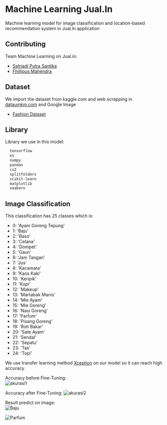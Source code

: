# Machine Learning Jual.In
Machine learning model for image classification and location-based recommendation system in Jual.In application

## Contributing
Team Machine Learning on Jual.in:  
- [Satriadi Putra Santika](https://www.linkedin.com/in/spsantika/)
- [Fhillipus Mahendra](https://www.linkedin.com/in/fhlpmah/)

## Dataset  
We import the dataset from kaggle.com and web scrapping in [dataumkm.com](dataumkm.com) and Google Image
- [Fashion Dataset](https://www.kaggle.com/datasets/paramaggarwal/fashion-product-images-small)

## Library  
Library we use in this model:
```bash
  tensorflow
  os
  numpy
  pandas
  cv2
  splitfolders
  scikit-learn
  matplotlib
  seaborn
``` 

## Image Classification
 This classification has 25 classes which is:
 - 0: 'Ayam Goreng Tepung'
 - 1: 'Baju'
 - 2: 'Baso'
 - 3: 'Celana'
 - 4: 'Dompet'
 - 5: 'Gaun'
 - 6: 'Jam Tangan'
 - 7: 'Jus'
 - 8: 'Kacamata'
 - 9: 'Kaos Kaki'
 - 10: 'Keripik'
 - 11: 'Kopi'
 - 12: 'Makeup'
 - 13: 'Martabak Manis'
 - 14: 'Mie Ayam'
 - 15: 'Mie Goreng'
 - 16: 'Nasi Goreng'
 - 17: 'Parfum'
 - 18: 'Pisang Goreng'
 - 19: 'Roti Bakar'
 - 20: 'Sate Ayam'
 - 21: 'Sendal'
 - 22: 'Sepatu'
 - 23: 'Tas'
 - 24: 'Topi'

We use transfer learning method [Xception](https://www.tensorflow.org/api_docs/python/tf/keras/applications/xception/Xception) on our model so it can reach high accuracy.

Accuracy before Fine-Tuning:  
![akurasi1](https://drive.google.com/uc?id=1guRY12wEn2mc-qumG4fZ41_HcoTWZ6JA)  

Accuracy after Fine-Tuning:
![akurasi2](https://drive.google.com/uc?id=1zGvgA9cnUb60mASeEit6NG5O_n5MI6s4)

Result predict on image:  
![Baju](https://drive.google.com/uc?id=1WwsVNdKRdKDf4b8uNINx3jdG_dNyRyJo)

![Parfum](https://drive.google.com/uc?id=1Bi2cZrjizz_zZYluAwNiYzwYWJJvYYaJ)

